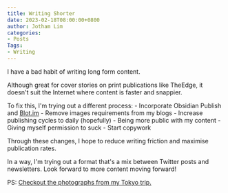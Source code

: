 ```yaml
---
title: Writing Shorter
date: 2023-02-18T08:00:00+0800
author: Jotham Lim
categories:
- Posts
Tags:
- Writing
---
```


I have a bad habit of writing long form content.

Although great for cover stories on print publications like TheEdge, it doesn't suit the Internet where content is faster and snappier.

To fix this, I'm trying out a different process: - Incorporate Obsidian Publish and [Blot.im](http://Blot.im) - Remove images requirements from my blogs - Increase publishing cycles to daily (hopefully) - Being more public with my content - Giving myself permission to suck - Start copywork

Through these changes, I hope to reduce writing friction and maximise publication rates.

In a way, I'm trying out a format that's a mix between Twitter posts and newsletters. Look forward to more content moving forward!

PS: [Checkout the photographs from my Tokyo trip.](https://photos.jothamlim.me/)
